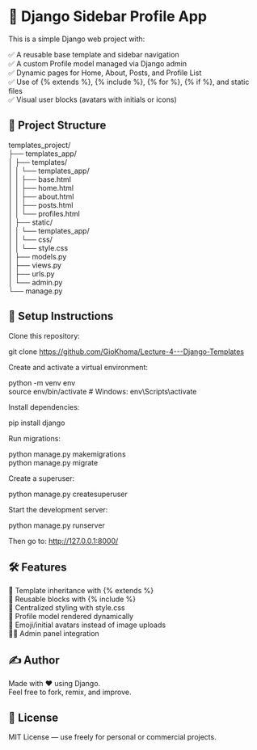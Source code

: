 # 🧱 Django Sidebar Profile App

This is a simple Django web project with:

✅ A reusable base template and sidebar navigation  
✅ A custom Profile model managed via Django admin  
✅ Dynamic pages for Home, About, Posts, and Profile List  
✅ Use of {% extends %}, {% include %}, {% for %}, {% if %}, and static files  
✅ Visual user blocks (avatars with initials or icons)  

## 📁 Project Structure

templates_project/  
├── templates_app/  
│   ├── templates/  
│   │   └── templates_app/  
│   │       ├── base.html  
│   │       ├── home.html  
│   │       ├── about.html  
│   │       ├── posts.html  
│   │       └── profiles.html  
│   ├── static/  
│   │   └── templates_app/  
│   │       └── css/  
│   │           └── style.css  
│   ├── models.py  
│   ├── views.py  
│   ├── urls.py  
│   └── admin.py  
└── manage.py

## 🚀 Setup Instructions

Clone this repository:

git clone https://github.com/GioKhoma/Lecture-4---Django-Templates

Create and activate a virtual environment:

python -m venv env  
source env/bin/activate    # Windows: env\Scripts\activate

Install dependencies:

pip install django

Run migrations:

python manage.py makemigrations  
python manage.py migrate

Create a superuser:

python manage.py createsuperuser

Start the development server:

python manage.py runserver

Then go to: http://127.0.0.1:8000/

## 🛠 Features

🔁 Template inheritance with {% extends %}  
🔗 Reusable blocks with {% include %}  
🎨 Centralized styling with style.css  
🧍 Profile model rendered dynamically  
👤 Emoji/initial avatars instead of image uploads  
👨‍💼 Admin panel integration

## ✍️ Author

Made with ❤️ using Django.  
Feel free to fork, remix, and improve.

## 📃 License

MIT License — use freely for personal or commercial projects.
